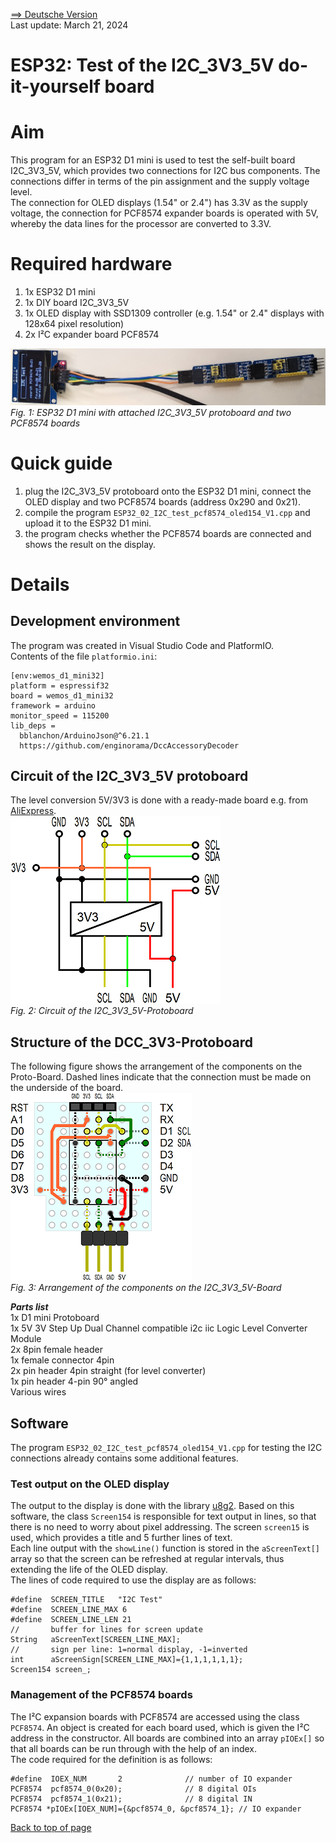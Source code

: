 <a href="./LIESMICH.md">==> Deutsche Version</a>   
Last update: March 21, 2024 <a name="up"></a>   
<h1>ESP32: Test of the I2C_3V3_5V do-it-yourself board</h1>   

# Aim
This program for an ESP32 D1 mini is used to test the self-built board I2C_3V3_5V, which provides two connections for I2C bus components. 
The connections differ in terms of the pin assignment and the supply voltage level.   
The connection for OLED displays (1.54" or 2.4") has 3.3V as the supply voltage, the connection for PCF8574 expander boards is operated with 5V, whereby the data lines for the processor are converted to 3.3V.    

# Required hardware
1. 1x ESP32 D1 mini   
2. 1x DIY board I2C_3V3_5V   
3. 1x OLED display with SSD1309 controller (e.g. 1.54" or 2.4" displays with 128x64 pixel resolution)   
4. 2x I²C expander board PCF8574   

![I2C_3V3_5V_test_environment](./images/300_Test_I2C_3V3_5V_240320.png "test_environment for I2C_3V3_5V-Board")   
_Fig. 1: ESP32 D1 mini with attached I2C_3V3_5V protoboard and two PCF8574 boards_ 

# Quick guide
1. plug the I2C_3V3_5V protoboard onto the ESP32 D1 mini, connect the OLED display and two PCF8574 boards (address 0x290 and 0x21).   
2. compile the program `ESP32_02_I2C_test_pcf8574_oled154_V1.cpp` and upload it to the ESP32 D1 mini.   
3. the program checks whether the PCF8574 boards are connected and shows the result on the display.   

# Details
## Development environment
The program was created in Visual Studio Code and PlatformIO.   
Contents of the file `platformio.ini`:   
```   
[env:wemos_d1_mini32]
platform = espressif32
board = wemos_d1_mini32
framework = arduino
monitor_speed = 115200
lib_deps =
  bblanchon/ArduinoJson@^6.21.1
  https://github.com/enginorama/DccAccessoryDecoder
```   

## Circuit of the I2C_3V3_5V protoboard
The level conversion 5V/3V3 is done with a ready-made board e.g. from [AliExpress](https://de.aliexpress.com/item/1005005575013390.html?spm=a2g0o.order_list.order_list_main.29.144f5c5flRN11a&gatewayAdapt=glo2deu).   
![I2C_3V3_5V_circuit](./images/300_circuit_I2C_3V3_5V_240320.png "circuit of the I2C_3V3_5V-Protoboard")   
_Fig. 2: Circuit of the I2C_3V3_5V-Protoboard_   

## Structure of the DCC_3V3-Protoboard
The following figure shows the arrangement of the components on the Proto-Board.   Dashed lines indicate that the connection must be made on the underside of the board.   
![I2C_3V3_5V_Component layout](./images/300_layout_I2C_3V3_5V_240320.png "Component layout on the I2C_3V3_5V board")   
_Fig. 3: Arrangement of the components on the I2C_3V3_5V-Board_   

__*Parts list*__   
1x D1 mini Protoboard   
1x 5V 3V Step Up Dual Channel compatible i2c iic Logic Level Converter Module   
2x 8pin female header   
1x female connector 4pin   
2x pin header 4pin straight (for level converter)   
1x pin header 4-pin 90° angled   
Various wires   

## Software
The program `ESP32_02_I2C_test_pcf8574_oled154_V1.cpp` for testing the I2C connections already contains some additional features.   

### Test output on the OLED display
The output to the display is done with the library [u8g2](https://github.com/olikraus/u8g2). Based on this software, the class `Screen154` is responsible for text output in lines, so that there is no need to worry about pixel addressing. The screen `screen15` is used, which provides a title and 5 further lines of text.   
Each line output with the `showLine()` function is stored in the `aScreenText[]` array so that the screen can be refreshed at regular intervals, thus extending the life of the OLED display.   
The lines of code required to use the display are as follows:   
```   
#define  SCREEN_TITLE   "I2C Test"
#define  SCREEN_LINE_MAX 6
#define  SCREEN_LINE_LEN 21
//       buffer for lines for screen update
String   aScreenText[SCREEN_LINE_MAX];
//       sign per line: 1=normal display, -1=inverted
int      aScreenSign[SCREEN_LINE_MAX]={1,1,1,1,1,1};
Screen154 screen_;
```   

### Management of the PCF8574 boards
The I²C expansion boards with PCF8574 are accessed using the class `PCF8574`. An object is created for each board used, which is given the I²C address in the constructor. All boards are combined into an array `pIOEx[]` so that all boards can be run through with the help of an index.   
The code required for the definition is as follows:   
```   
#define  IOEX_NUM       2              // number of IO expander
PCF8574  pcf8574_0(0x20);              // 8 digital OIs
PCF8574  pcf8574_1(0x21);              // 8 digital IN
PCF8574 *pIOEx[IOEX_NUM]={&pcf8574_0, &pcf8574_1}; // IO expander
```   

[Back to top of page](#up)
